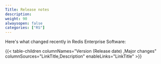 ```yaml
---
Title: Release notes
description:
weight: 90
alwaysopen: false
categories: ["RS"]
---
```


Here's what changed recently in Redis Enterprise Software:

{{< table-children columnNames="Version&nbsp;(Release&nbsp;date)&nbsp;,Major changes" columnSources="LinkTitle,Description" enableLinks="LinkTitle" >}}